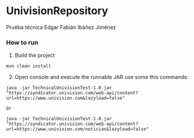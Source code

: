 # UnivisionRepository

Pruéba técnica Edgar Fabián Ibáñez Jiménez

### How to run

1. Build the project 

```
mvn clean install

```
2. Open console and execute the runnable JAR use some this commands:

```
java -jar TechnicalUnivisionTest-1.0.jar "https://syndicator.univision.com/web-api/content?url=https://www.univision.com&lazyload=false"

Or

java -jar TechnicalUnivisionTest-1.0.jar "https://syndicator.univision.com/web-api/content?url=https://www.univision.com/noticias&lazyload=false"

```
